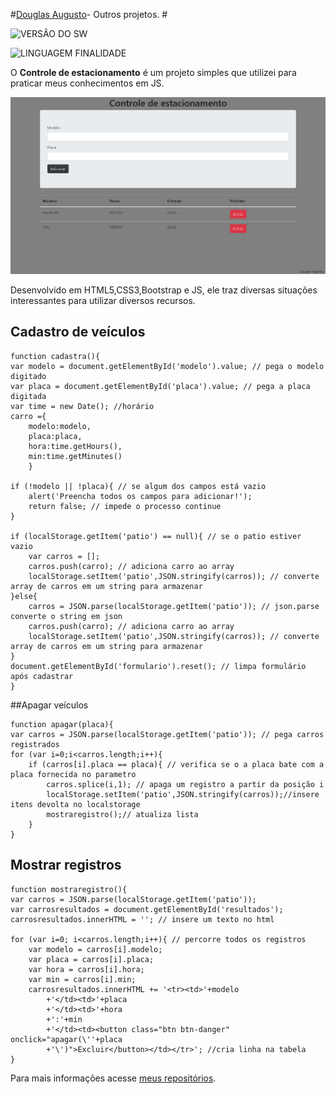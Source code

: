 #[Douglas Augusto](http://github.com/DouglasAugustoJunior)- Outros projetos. # 
 
 
![VERSÃO DO SW](https://img.shields.io/badge/Version-1.0-blue.svg)
 
![LINGUAGEM FINALIDADE](https://img.shields.io/badge/javascript-system-orange.svg)
 
O **Controle de estacionamento** é um projeto simples que utilizei para praticar meus conhecimentos em JS.

![Imagem](https://github.com/DouglasAugustoJunior/ControledeEstacionamentoJS/blob/master/_images/Tela.PNG?raw=true)


 
Desenvolvido em HTML5,CSS3,Bootstrap e JS, ele traz diversas situações interessantes para utilizar diversos recursos.
 
## Cadastro de veículos
 

    function cadastra(){
    var modelo = document.getElementById('modelo').value; // pega o modelo digitado
    var placa = document.getElementById('placa').value; // pega a placa digitada
    var time = new Date(); //horário
    carro ={
        modelo:modelo,
        placa:placa,
        hora:time.getHours(),
        min:time.getMinutes()
        }
    
    if (!modelo || !placa){ // se algum dos campos está vazio
        alert('Preencha todos os campos para adicionar!');
        return false; // impede o processo continue
    }
    
    if (localStorage.getItem('patio') == null){ // se o patio estiver vazio
        var carros = [];
        carros.push(carro); // adiciona carro ao array
        localStorage.setItem('patio',JSON.stringify(carros)); // converte array de carros em um string para armazenar
    }else{
        carros = JSON.parse(localStorage.getItem('patio')); // json.parse converte o string em json
        carros.push(carro); // adiciona carro ao array
        localStorage.setItem('patio',JSON.stringify(carros)); // converte array de carros em um string para armazenar
    }
    document.getElementById('formulario').reset(); // limpa formulário após cadastrar
    }

 

 
##Apagar veículos
 

    function apagar(placa){
    var carros = JSON.parse(localStorage.getItem('patio')); // pega carros registrados
    for (var i=0;i<carros.length;i++){
        if (carros[i].placa == placa){ // verifica se o a placa bate com a placa fornecida no parametro
            carros.splice(i,1); // apaga um registro a partir da posição i
            localStorage.setItem('patio',JSON.stringify(carros));//insere itens devolta no localstorage
            mostraregistro();// atualiza lista
        }
    }


 
## Mostrar registros
 
    function mostraregistro(){
    var carros = JSON.parse(localStorage.getItem('patio'));
    var carrosresultados = document.getElementById('resultados');
    carrosresultados.innerHTML = ''; // insere um texto no html
    
    for (var i=0; i<carros.length;i++){ // percorre todos os registros
        var modelo = carros[i].modelo;
        var placa = carros[i].placa;
        var hora = carros[i].hora;
        var min = carros[i].min;
        carrosresultados.innerHTML += '<tr><td>'+modelo
            +'</td><td>'+placa
            +'</td><td>'+hora
            +':'+min
            +'</td><td><button class="btn btn-danger" onclick="apagar(\''+placa
            +'\')">Excluir</button></td></tr>'; //cria linha na tabela 
    }

Para mais informações acesse [meus repositórios](http://github.com/DouglasAugustoJunior).